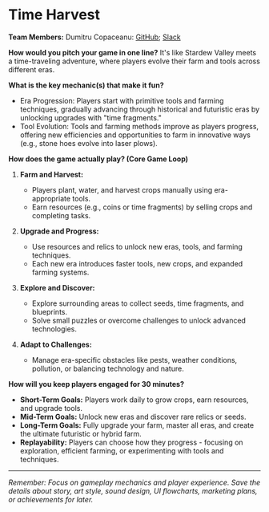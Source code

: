 # Time Harvest

**Team Members:** Dumitru Copaceanu: [GitHub](https://github.com/N0TM3-1); [Slack](https://hackclub.slack.com/team/U081WSNR8TG)

**How would you pitch your game in one line?**
It's like Stardew Valley meets a time-traveling adventure, where players evolve their farm and tools across different eras.

**What is the key mechanic(s) that make it fun?**
- Era Progression: Players start with primitive tools and farming techniques, gradually advancing through historical and futuristic eras by unlocking upgrades with "time fragments."
- Tool Evolution: Tools and farming methods improve as players progress, offering new efficiencies and opportunities to farm in innovative ways (e.g., stone hoes evolve into laser plows).

**How does the game actually play? (Core Game Loop)**
1. **Farm and Harvest:**  
   - Players plant, water, and harvest crops manually using era-appropriate tools.  
   - Earn resources (e.g., coins or time fragments) by selling crops and completing tasks.  

2. **Upgrade and Progress:**  
   - Use resources and relics to unlock new eras, tools, and farming techniques.  
   - Each new era introduces faster tools, new crops, and expanded farming systems.  

3. **Explore and Discover:**  
   - Explore surrounding areas to collect seeds, time fragments, and blueprints.  
   - Solve small puzzles or overcome challenges to unlock advanced technologies.  

4. **Adapt to Challenges:**  
   - Manage era-specific obstacles like pests, weather conditions, pollution, or balancing technology and nature.  

**How will you keep players engaged for 30 minutes?**
- **Short-Term Goals:** Players work daily to grow crops, earn resources, and upgrade tools.  
- **Mid-Term Goals:** Unlock new eras and discover rare relics or seeds.  
- **Long-Term Goals:** Fully upgrade your farm, master all eras, and create the ultimate futuristic or hybrid farm.  
- **Replayability:** Players can choose how they progress - focusing on exploration, efficient farming, or experimenting with tools and techniques.

---
*Remember: Focus on gameplay mechanics and player experience. Save the details about story, art style, sound design, UI flowcharts, marketing plans, or achievements for later.*